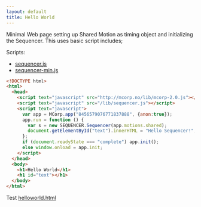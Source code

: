 ```yaml
---
layout: default
title: Hello World
---
```


Minimal Web page setting up Shared Motion as timing object and initializing the Sequencer. This uses basic script includes;

Scripts:

- [sequencer.js](/lib/sequencer.js)
- [sequencer-min.js](/lib/sequencer-min.js)


```html
<!DOCTYPE html>
<html>
  <head>
    <script text="javascript" src="http://mcorp.no/lib/mcorp-2.0.js"></script>
    <script text="javascript" src="/lib/sequencer.js"></script>
    <script text="javascript">
      var app = MCorp.app("8456579076771837888", {anon:true});
      app.run = function () {
        var s = new SEQUENCER.Sequencer(app.motions.shared);
        document.getElementById("text").innerHTML = "Hello Sequencer!";
      };
      if (document.readyState === "complete") app.init();
      else window.onload = app.init;
    </script>
  </head>
  <body>
    <h1>Hello World</h1>
    <h1 id="text"></h1>
  </body>
</html>
```

Test [helloworld.html](/examples/helloworld.html)